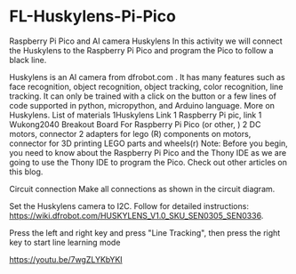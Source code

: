 # FL-Huskylens-Pi-Pico
Raspberry Pi Pico and AI camera Huskylens
In this activity we will connect the Huskylens to the Raspberry Pi Pico and program the Pico to follow a black line.

Huskylens is an AI camera from dfrobot.com . It has many features such as face recognition, object recognition, object tracking, color recognition, line tracking. It can only be trained with a click on the button or a few lines of code supported in python, micropython, and Arduino language. More on Huskylens.
List of materials
1Huskylens Link
1 Raspberry Pi pic, link
1 Wukong2040 Breakout Board For Raspberry Pi Pico (or other, )
2 DC motors, connector
2 adapters for lego (R) components on motors, connector for 3D printing
LEGO parts and wheels(r)
Note: Before you begin, you need to know about the Raspberry Pi Pico and the Thony IDE as we are going to use the Thony IDE to program the Pico. Check out other articles on this blog.

Circuit connection
Make all connections as shown in the circuit diagram.




Set the Huskylens camera to I2C. Follow for detailed instructions: https://wiki.dfrobot.com/HUSKYLENS_V1.0_SKU_SEN0305_SEN0336.

Press the left and right key and press "Line Tracking", then press the right key to start line learning mode

https://youtu.be/7wgZLYKbYKI

